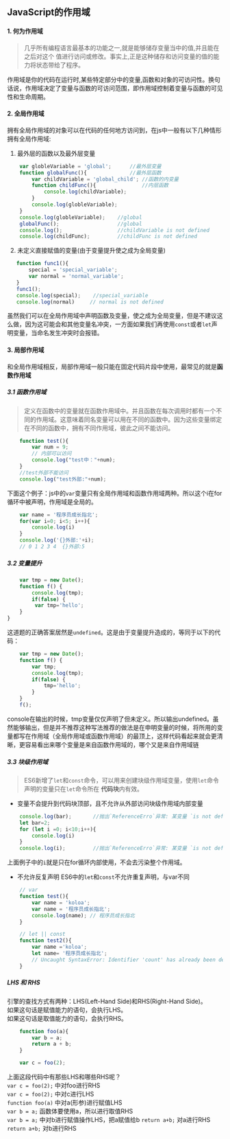 ## JavaScript的作用域

#### 1. 何为作用域
> 几乎所有编程语言最基本的功能之一,就是能够储存变量当中的值,并且能在之后对这个 值进行访问或修改。事实上,正是这种储存和访问变量的值的能力将状态带给了程序。 

作用域是你的代码在运行时,某些特定部分中的变量,函数和对象的可访问性。换句话说，作用域决定了变量与函数的可访问范围，即作用域控制着变量与函数的可见性和生命周期。

#### 2. 全局作用域

拥有全局作用域的对象可以在代码的任何地方访问到，在js中一般有以下几种情形拥有全局作用域:  
1. 最外层的函数以及最外层变量  

```JavaScript
    var globleVariable = 'global';      //最外层变量
    function globalFunc(){              //最外层函数
        var childVariable = 'global_child'; //函数的内变量
        function childFunc(){               //内层函数
            console.log(childVariable);
        }
        console.log(globleVariable);
    }
    console.log(globleVariable);    //global
    globalFunc();                   //global
    console.log();                  //childVariable is not defined
    console.log(childFunc);         //childFunc is not defined
```  
 
 2. 未定义直接赋值的变量(由于变量提升使之成为全局变量)  

 ```JavaScript
    function func1(){
        special = 'special_variable';
        var normal = 'normal_variable';
    }
    func1();
    console.log(special);    //special_variable
    console.log(normal)     // normal is not defined
 ```
虽然我们可以在全局作用域中声明函数及变量，使之成为全局变量，但是不建议这么做，因为这可能会和其他变量名冲突，一方面如果我们再使用`const`或者`let`声明变量，当命名发生冲突时会报错。  

#### 3. 局部作用域
和全局作用域相反，局部作用域一般只能在固定代码片段中使用，最常见的就是**函数作用域**

##### 3.1 函数作用域
> 定义在函数中的变量就在函数作用域中。并且函数在每次调用时都有一个不同的作用域。这意味着同名变量可以用在不同的函数中。因为这些变量绑定在不同的函数中，拥有不同作用域，彼此之间不能访问。  

```JavaScript
    function test(){
        var num = 9;
        // 内部可以访问
        console.log("test中："+num);
    }
    //test外部不能访问
    console.log("test外部:"+num);
```

下面这个例子：js中的`var`变量只有全局作用域和函数作用域两种。所以这个i在for循环中被声明，作用域是全局的。
```JavaScript
    var name = '程序员成长指北';
    for(var i=0; i<5; i++){
        console.log(i)
    }
    console.log('{}外部:'+i);
    // 0 1 2 3 4  {}外部:5

```  

##### 3.2 变量提升

```JavaScript
    var tmp = new Date();
    function f() {
        console.log(tmp);
        if(false) {
         var tmp='hello';
    }
}

```
这道题的正确答案居然是`undefined`。这是由于变量提升造成的，等同于以下的代码：

```JavaScript
    var tmp = new Date();
    function f() {
        var tmp;
        console.log(tmp);
        if(false) {
            tmp='hello';
        }
    }
    f();

```  
console在输出的时候，tmp变量仅仅声明了但未定义。所以输出undefined。虽然能够输出，但是并不推荐这种写法推荐的做法是在申明变量的时候，将所用的变量都写在作用域（全局作用域或函数作用域）的最顶上，这样代码看起来就会更清晰，更容易看出来哪个变量是来自函数作用域的，哪个又是来自作用域链


##### 3.3 块级作用域

>  ES6新增了`let`和`const`命令，可以用来创建块级作用域变量，使用`let`命令声明的变量只在`let`命令所在 **代码块**内有效。  

* 变量不会提升到代码块顶部，且不允许从外部访问块级作用域内部变量

```JavaScript
    console.log(bar);       //抛出`ReferenceErro`异常: 某变量 `is not defined`
    let bar=2;
    for (let i =0; i<10;i++){
        console.log(i)
    }
    console.log(i);         //抛出`ReferenceErro`异常: 某变量 `is not defined`

```

上面例子中的`i`就是只在for循环内部使用，不会去污染整个作用域。

* 不允许反复声明
    ES6中的`let`和`const`不允许重复声明，与var不同
```JavaScript
    // var
    function test(){
        var name = 'koloa';
        var name = '程序员成长指北';
        console.log(name); // 程序员成长指北
    }

    // let || const
    function test2(){
        var name ='koloa';
        let name= '程序员成长指北'; 
        // Uncaught SyntaxError: Identifier 'count' has already been declared
    }

```

##### LHS 和 RHS
引擎的查找方式有两种：LHS(Left-Hand Side)和RHS(Right-Hand Side)。  
如果这句话是赋值能力的语句，会执行LHS。  
如果这句话是取值能力的语句，会执行RHS。  
```JavaScript
    function foo(a){
        var b = a;
        return a + b;
    }

    var c = foo(2);
```
上面这段代码中有那些LHS和哪些RHS呢？  
`var c = foo(2);` 中对foo进行RHS  
`var c = foo(2);` 中对c进行LHS  
`function foo(a)` 中对a(形参)进行赋值LHS  
`var b = a;` 函数体要使用a，所以进行取值RHS  
`var b = a;` 中对b进行赋值操作LHS，把a赋值给b
`return a+b;` 对a进行RHS  
`return a+b;` 对b进行RHS        







